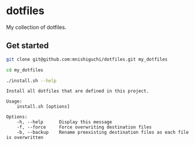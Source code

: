 # dotfiles

My collection of dotfiles.

## Get started

```bash
git clone git@github.com:mnishiguchi/dotfiles.git my_dotfiles
```

```bash
cd my_dotfiles
```

```bash
./install.sh --help
```

```
Install all dotfiles that are defined in this project.

Usage:
    install.sh [options]

Options:
    -h, --help      Display this message
    -f, --force     Force overwriting destination files
    -b, --backup    Rename preexisting destination files as each file is overwritten

```
